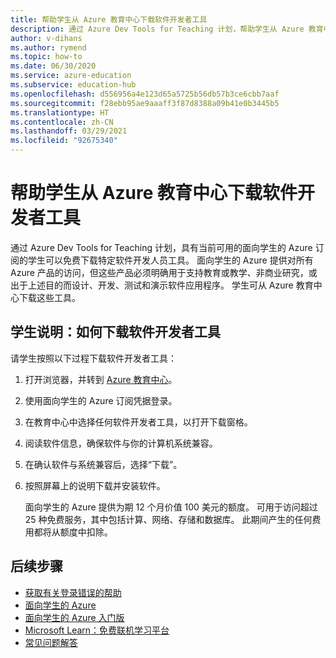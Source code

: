 ```yaml
---
title: 帮助学生从 Azure 教育中心下载软件开发者工具
description: 通过 Azure Dev Tools for Teaching 计划，帮助学生从 Azure 教育中心下载软件开发者工具。
author: v-dihans
ms.author: rymend
ms.topic: how-to
ms.date: 06/30/2020
ms.service: azure-education
ms.subservice: education-hub
ms.openlocfilehash: d556956a4e123d65a5725b56db57b3ce6cbb7aaf
ms.sourcegitcommit: f28ebb95ae9aaaff3f87d8388a09b41e0b3445b5
ms.translationtype: HT
ms.contentlocale: zh-CN
ms.lasthandoff: 03/29/2021
ms.locfileid: "92675340"
---
```

# <a name="help-students-download-software-developer-tools-from-the-azure-education-hub"></a>帮助学生从 Azure 教育中心下载软件开发者工具

通过 Azure Dev Tools for Teaching 计划，具有当前可用的面向学生的 Azure 订阅的学生可以免费下载特定软件开发人员工具。 面向学生的 Azure 提供对所有 Azure 产品的访问，但这些产品必须明确用于支持教育或教学、非商业研究，或出于上述目的而设计、开发、测试和演示软件应用程序。 学生可从 Azure 教育中心下载这些工具。

## <a name="instructions-for-students-how-to-download-software-developer-tools"></a>学生说明：如何下载软件开发者工具

请学生按照以下过程下载软件开发者工具：

1. 打开浏览器，并转到 [Azure 教育中心](https://ms.portal.azure.com/#blade/Microsoft_Azure_Education/EducationMenuBlade/software)。
1. 使用面向学生的 Azure 订阅凭据登录。
1. 在教育中心中选择任何软件开发者工具，以打开下载窗格。
1. 阅读软件信息，确保软件与你的计算机系统兼容。
1. 在确认软件与系统兼容后，选择“下载”。
1. 按照屏幕上的说明下载并安装软件。

   面向学生的 Azure 提供为期 12 个月价值 100 美元的额度。 可用于访问超过 25 种免费服务，其中包括计算、网络、存储和数据库。 此期间产生的任何费用都将从额度中扣除。 


## <a name="next-steps"></a>后续步骤
- [获取有关登录错误的帮助](troubleshoot-login.md)
- [面向学生的 Azure](azure-students-program.md)
- [面向学生的 Azure 入门版](azure-students-starter-program.md)
- [Microsoft Learn：免费联机学习平台](/learn/)
- [常见问题解答](program-faq.md#azure-for-students)